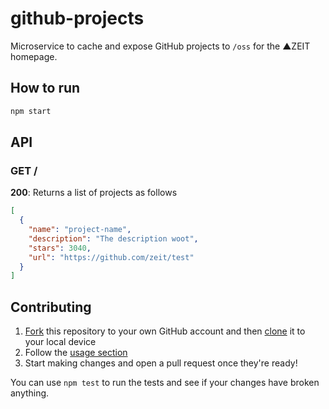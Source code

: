 # github-projects

Microservice to cache and expose GitHub projects to `/oss` for the
▲ZEIT homepage.

## How to run

```bash
npm start
```

## API

### GET /

**200**: Returns a list of projects as follows

```json
[
  {
    "name": "project-name",
    "description": "The description woot",
    "stars": 3040,
    "url": "https://github.com/zeit/test"
  }
]
```

## Contributing

1. [Fork](https://help.github.com/articles/fork-a-repo/) this repository to your own GitHub account and then [clone](https://help.github.com/articles/cloning-a-repository/) it to your local device
2. Follow the [usage section](#usage)
3. Start making changes and open a pull request once they're ready!

You can use `npm test` to run the tests and see if your changes have broken anything.
